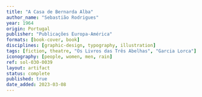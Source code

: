 ```yaml
---
title: "A Casa de Bernarda Alba"
author_name: "Sebastião Rodrigues"
year: 1964
origin: Portugal
publisher: "Publicações Europa-América"
formats: [book-cover, book]
disciplines: [graphic-design, typography, illustration]
tags: [fiction, theatre, "Os Livros das Três Abelhas", "Garcia Lorca"]
iconography: [people, women, men, rain]
ref: sol-030-0039
layout: artifact
status: complete
published: true
date_added: 2023-03-08
---
```

